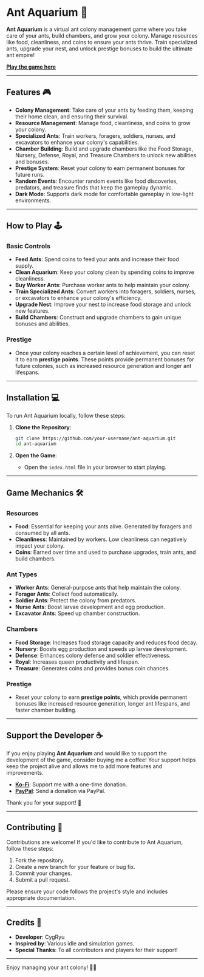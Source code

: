 # Ant Aquarium 🐜

**Ant Aquarium** is a virtual ant colony management game where you take care of your ants, build chambers, and grow your colony. Manage resources like food, cleanliness, and coins to ensure your ants thrive. Train specialized ants, upgrade your nest, and unlock prestige bonuses to build the ultimate ant empire!

**[Play the game here](https://cygryu.github.io/AntAquarium/)**

---

## Features 🎮
- **Colony Management**: Take care of your ants by feeding them, keeping their home clean, and ensuring their survival.
- **Resource Management**: Manage food, cleanliness, and coins to grow your colony.
- **Specialized Ants**: Train workers, foragers, soldiers, nurses, and excavators to enhance your colony's capabilities.
- **Chamber Building**: Build and upgrade chambers like the Food Storage, Nursery, Defense, Royal, and Treasure Chambers to unlock new abilities and bonuses.
- **Prestige System**: Reset your colony to earn permanent bonuses for future runs.
- **Random Events**: Encounter random events like food discoveries, predators, and treasure finds that keep the gameplay dynamic.
- **Dark Mode**: Supports dark mode for comfortable gameplay in low-light environments.

---

## How to Play 🕹️

### Basic Controls
- **Feed Ants**: Spend coins to feed your ants and increase their food supply.
- **Clean Aquarium**: Keep your colony clean by spending coins to improve cleanliness.
- **Buy Worker Ants**: Purchase worker ants to help maintain your colony.
- **Train Specialized Ants**: Convert workers into foragers, soldiers, nurses, or excavators to enhance your colony's efficiency.
- **Upgrade Nest**: Improve your nest to increase food storage and unlock new features.
- **Build Chambers**: Construct and upgrade chambers to gain unique bonuses and abilities.

### Prestige
- Once your colony reaches a certain level of achievement, you can reset it to earn **prestige points**. These points provide permanent bonuses for future colonies, such as increased resource generation and longer ant lifespans.

---

## Installation 💻

To run Ant Aquarium locally, follow these steps:

1. **Clone the Repository**:
   ```bash
   git clone https://github.com/your-username/ant-aquarium.git
   cd ant-aquarium
   ```

2. **Open the Game**:
   - Open the `index.html` file in your browser to start playing.

---

## Game Mechanics 🛠️

### Resources
- **Food**: Essential for keeping your ants alive. Generated by foragers and consumed by all ants.
- **Cleanliness**: Maintained by workers. Low cleanliness can negatively impact your colony.
- **Coins**: Earned over time and used to purchase upgrades, train ants, and build chambers.

### Ant Types
- **Worker Ants**: General-purpose ants that help maintain the colony.
- **Forager Ants**: Collect food automatically.
- **Soldier Ants**: Protect the colony from predators.
- **Nurse Ants**: Boost larvae development and egg production.
- **Excavator Ants**: Speed up chamber construction.

### Chambers
- **Food Storage**: Increases food storage capacity and reduces food decay.
- **Nursery**: Boosts egg production and speeds up larvae development.
- **Defense**: Enhances colony defense and soldier effectiveness.
- **Royal**: Increases queen productivity and lifespan.
- **Treasure**: Generates coins and provides bonus coin chances.

### Prestige
- Reset your colony to earn **prestige points**, which provide permanent bonuses like increased resource generation, longer ant lifespans, and faster chamber building.

---

## Support the Developer ☕

If you enjoy playing **Ant Aquarium** and would like to support the development of the game, consider buying me a coffee! Your support helps keep the project alive and allows me to add more features and improvements.

- **[Ko-Fi](https://ko-fi.com/cygryu)**: Support me with a one-time donation.
- **[PayPal](https://www.paypal.com/paypalme/sofiansu?country.x=ID&locale.x=en_US)**: Send a donation via PayPal.

Thank you for your support! 💖

---

## Contributing 🤝

Contributions are welcome! If you'd like to contribute to Ant Aquarium, follow these steps:

1. Fork the repository.
2. Create a new branch for your feature or bug fix.
3. Commit your changes.
4. Submit a pull request.

Please ensure your code follows the project's style and includes appropriate documentation.

---

## Credits 👏

- **Developer**: CygRyu
- **Inspired by**: Various idle and simulation games.
- **Special Thanks**: To all contributors and players for their support!

---

Enjoy managing your ant colony! 🐜✨
